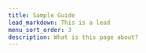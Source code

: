 ```yaml
---
title: Sample Guide
lead_markdown: This is a lead
menu_sort_order: 3
description: What is this page about?
---
```

